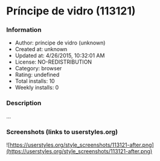 # Príncipe de vidro (113121)

### Information
- Author: príncipe de vidro (unknown)
- Created at: unknown
- Updated at: 4/26/2015, 10:32:01 AM
- License: NO-REDISTRIBUTION
- Category: browser
- Rating: undefined
- Total installs: 10
- Weekly installs: 0


### Description
...


### Screenshots (links to userstyles.org)
![https://userstyles.org/style_screenshots/113121-after.png](https://userstyles.org/style_screenshots/113121-after.png)


